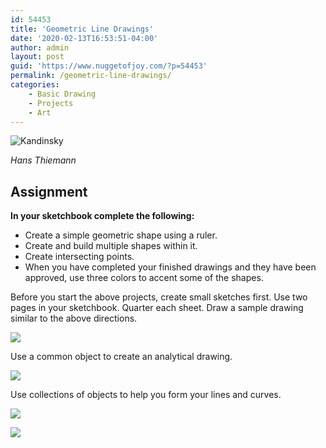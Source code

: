 ```yaml
---
id: 54453
title: 'Geometric Line Drawings'
date: '2020-02-13T16:53:51-04:00'
author: admin
layout: post
guid: 'https://www.nuggetofjoy.com/?p=54453'
permalink: /geometric-line-drawings/
categories:
    - Basic Drawing
    - Projects
    - Art
---
```


![Kandinsky](https://image-control-storage.s3.amazonaws.com/2020/02/10195144/2020-02-10-18_43_46-kandinsky-layout.png)

*Hans Thiemann*

## Assignment

**In your sketchbook complete the following:**

- Create a simple geometric shape using a ruler.
- Create and build multiple shapes within it.
- Create intersecting points.
- When you have completed your finished drawings and they have been approved, use three colors to accent some of the shapes.

Before you start the above projects, create small sketches first. Use two pages in your sketchbook. Quarter each sheet. Draw a sample drawing similar to the above directions.

![](https://image-control-storage.s3.amazonaws.com/2020/02/13140901/2020-02-13-13_07_04-Window.png)

Use a common object to create an analytical drawing.

![](https://image-control-storage.s3.amazonaws.com/2020/02/13141310/2020-02-13-13_11_31-Window.png)

Use collections of objects to help you form your lines and curves.

![](https://image-control-storage.s3.amazonaws.com/2020/02/13141328/2020-02-13-13_12_10-Window.png)

![](https://image-control-storage.s3.amazonaws.com/2020/02/13141632/2020-02-13-13_16_05-Window.png)
